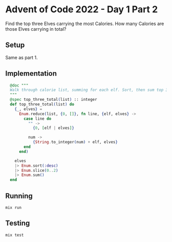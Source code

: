 # Advent of Code 2022 - Day 1 Part 2

Find the top three Elves carrying the most Calories. How many Calories are
those Elves carrying in total?

## Setup

Same as part 1.

## Implementation

```elixir
  @doc """
  Walk through calorie list, summing for each elf. Sort, then sum top 3.
  """
  @spec top_three_total(list) :: integer
  def top_three_total(list) do
    {_, elves} =
      Enum.reduce(list, {0, []}, fn line, {elf, elves} ->
        case line do
          "" ->
            {0, [elf | elves]}

          num ->
            {String.to_integer(num) + elf, elves}
        end
      end)

    elves
    |> Enum.sort(:desc)
    |> Enum.slice(0..2)
    |> Enum.sum()
  end
```

## Running

`mix run`

## Testing

`mix test`
